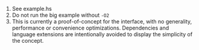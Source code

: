 1. See example.hs
2. Do not run the big example without `-O2`
3. This is currently a proof-of-concept for the interface, with no generality, performance or convenience optimizations. Dependencies and language extensions are intentionally avoided to display the simplicity of the concept.
